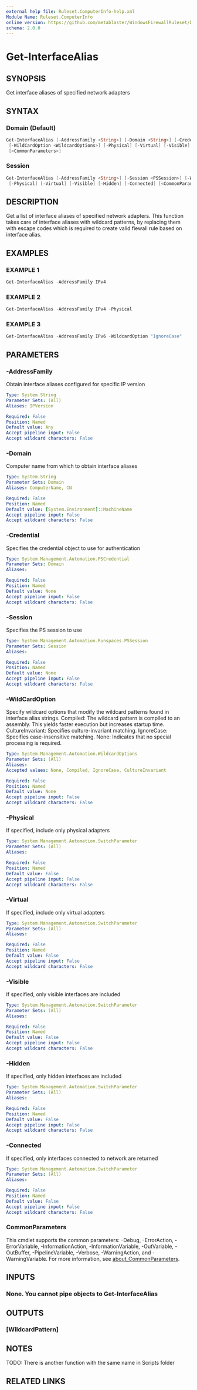 ```yaml
---
external help file: Ruleset.ComputerInfo-help.xml
Module Name: Ruleset.ComputerInfo
online version: https://github.com/metablaster/WindowsFirewallRuleset/blob/master/Modules/Ruleset.ComputerInfo/Help/en-US/Get-InterfaceAlias.md
schema: 2.0.0
---
```


# Get-InterfaceAlias

## SYNOPSIS

Get interface aliases of specified network adapters

## SYNTAX

### Domain (Default)

```powershell
Get-InterfaceAlias [-AddressFamily <String>] [-Domain <String>] [-Credential <PSCredential>]
 [-WildCardOption <WildcardOptions>] [-Physical] [-Virtual] [-Visible] [-Hidden] [-Connected]
 [<CommonParameters>]
```

### Session

```powershell
Get-InterfaceAlias [-AddressFamily <String>] [-Session <PSSession>] [-WildCardOption <WildcardOptions>]
 [-Physical] [-Virtual] [-Visible] [-Hidden] [-Connected] [<CommonParameters>]
```

## DESCRIPTION

Get a list of interface aliases of specified network adapters.
This function takes care of interface aliases with wildcard patterns, by replacing them with
escape codes which is required to create valid fiewall rule based on interface alias.

## EXAMPLES

### EXAMPLE 1

```powershell
Get-InterfaceAlias -AddressFamily IPv4
```

### EXAMPLE 2

```powershell
Get-InterfaceAlias -AddressFamily IPv4 -Physical
```

### EXAMPLE 3

```powershell
Get-InterfaceAlias -AddressFamily IPv6 -WildcardOption "IgnoreCase"
```

## PARAMETERS

### -AddressFamily

Obtain interface aliases configured for specific IP version

```yaml
Type: System.String
Parameter Sets: (All)
Aliases: IPVersion

Required: False
Position: Named
Default value: Any
Accept pipeline input: False
Accept wildcard characters: False
```

### -Domain

Computer name from which to obtain interface aliases

```yaml
Type: System.String
Parameter Sets: Domain
Aliases: ComputerName, CN

Required: False
Position: Named
Default value: [System.Environment]::MachineName
Accept pipeline input: False
Accept wildcard characters: False
```

### -Credential

Specifies the credential object to use for authentication

```yaml
Type: System.Management.Automation.PSCredential
Parameter Sets: Domain
Aliases:

Required: False
Position: Named
Default value: None
Accept pipeline input: False
Accept wildcard characters: False
```

### -Session

Specifies the PS session to use

```yaml
Type: System.Management.Automation.Runspaces.PSSession
Parameter Sets: Session
Aliases:

Required: False
Position: Named
Default value: None
Accept pipeline input: False
Accept wildcard characters: False
```

### -WildCardOption

Specify wildcard options that modify the wildcard patterns found in interface alias strings.
Compiled:
The wildcard pattern is compiled to an assembly.
This yields faster execution but increases startup time.
CultureInvariant:
Specifies culture-invariant matching.
IgnoreCase:
Specifies case-insensitive matching.
None:
Indicates that no special processing is required.

```yaml
Type: System.Management.Automation.WildcardOptions
Parameter Sets: (All)
Aliases:
Accepted values: None, Compiled, IgnoreCase, CultureInvariant

Required: False
Position: Named
Default value: None
Accept pipeline input: False
Accept wildcard characters: False
```

### -Physical

If specified, include only physical adapters

```yaml
Type: System.Management.Automation.SwitchParameter
Parameter Sets: (All)
Aliases:

Required: False
Position: Named
Default value: False
Accept pipeline input: False
Accept wildcard characters: False
```

### -Virtual

If specified, include only virtual adapters

```yaml
Type: System.Management.Automation.SwitchParameter
Parameter Sets: (All)
Aliases:

Required: False
Position: Named
Default value: False
Accept pipeline input: False
Accept wildcard characters: False
```

### -Visible

If specified, only visible interfaces are included

```yaml
Type: System.Management.Automation.SwitchParameter
Parameter Sets: (All)
Aliases:

Required: False
Position: Named
Default value: False
Accept pipeline input: False
Accept wildcard characters: False
```

### -Hidden

If specified, only hidden interfaces are included

```yaml
Type: System.Management.Automation.SwitchParameter
Parameter Sets: (All)
Aliases:

Required: False
Position: Named
Default value: False
Accept pipeline input: False
Accept wildcard characters: False
```

### -Connected

If specified, only interfaces connected to network are returned

```yaml
Type: System.Management.Automation.SwitchParameter
Parameter Sets: (All)
Aliases:

Required: False
Position: Named
Default value: False
Accept pipeline input: False
Accept wildcard characters: False
```

### CommonParameters

This cmdlet supports the common parameters: -Debug, -ErrorAction, -ErrorVariable, -InformationAction, -InformationVariable, -OutVariable, -OutBuffer, -PipelineVariable, -Verbose, -WarningAction, and -WarningVariable. For more information, see [about_CommonParameters](http://go.microsoft.com/fwlink/?LinkID=113216).

## INPUTS

### None. You cannot pipe objects to Get-InterfaceAlias

## OUTPUTS

### [WildcardPattern]

## NOTES

TODO: There is another function with the same name in Scripts folder

## RELATED LINKS
